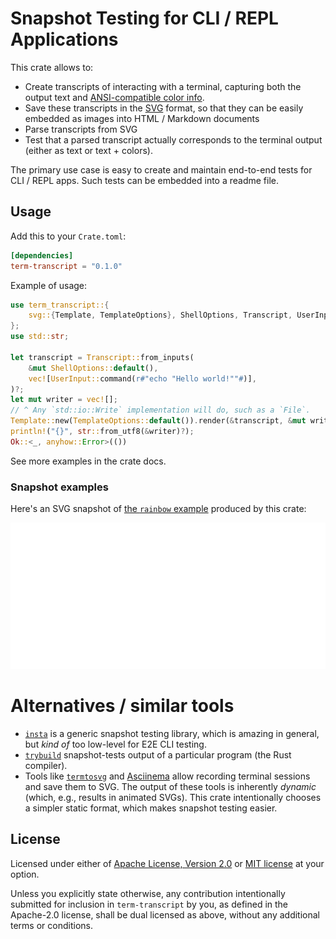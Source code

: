 # Snapshot Testing for CLI / REPL Applications

This crate allows to:

- Create transcripts of interacting with a terminal, capturing both the output text
  and [ANSI-compatible color info][SGR].
- Save these transcripts in the [SVG] format, so that they can be easily embedded as images
  into HTML / Markdown documents
- Parse transcripts from SVG
- Test that a parsed transcript actually corresponds to the terminal output (either as text
  or text + colors).

The primary use case is easy to create and maintain end-to-end tests for CLI / REPL apps.
Such tests can be embedded into a readme file.

## Usage

Add this to your `Crate.toml`:

```toml
[dependencies]
term-transcript = "0.1.0"
```

Example of usage:

```rust
use term_transcript::{
    svg::{Template, TemplateOptions}, ShellOptions, Transcript, UserInput,
};
use std::str;

let transcript = Transcript::from_inputs(
    &mut ShellOptions::default(),
    vec![UserInput::command(r#"echo "Hello world!""#)],
)?;
let mut writer = vec![];
// ^ Any `std::io::Write` implementation will do, such as a `File`.
Template::new(TemplateOptions::default()).render(&transcript, &mut writer)?;
println!("{}", str::from_utf8(&writer)?);
Ok::<_, anyhow::Error>(())
```

See more examples in the crate docs.

### Snapshot examples

Here's an SVG snapshot of [the `rainbow` example](e2e-tests/rainbow)
produced by this crate:

![snapshot of rainbow example](examples/rainbow.svg)

# Alternatives / similar tools

- [`insta`](https://crates.io/crates/insta) is a generic snapshot testing library, which
  is amazing in general, but *kind of* too low-level for E2E CLI testing.
- [`trybuild`](https://crates.io/crates/trybuild) snapshot-tests output
  of a particular program (the Rust compiler).
- Tools like [`termtosvg`](https://github.com/nbedos/termtosvg) and
  [Asciinema](https://asciinema.org/) allow recording terminal sessions and save them to SVG.
  The output of these tools is inherently *dynamic* (which, e.g., results in animated SVGs).
  This crate intentionally chooses a simpler static format, which makes snapshot testing easier.

## License

Licensed under either of [Apache License, Version 2.0](LICENSE-APACHE)
or [MIT license](LICENSE-MIT) at your option.

Unless you explicitly state otherwise, any contribution intentionally submitted
for inclusion in `term-transcript` by you, as defined in the Apache-2.0 license,
shall be dual licensed as above, without any additional terms or conditions.

[SVG]: https://developer.mozilla.org/en-US/docs/Web/SVG
[SGR]: https://en.wikipedia.org/wiki/ANSI_escape_code#SGR
